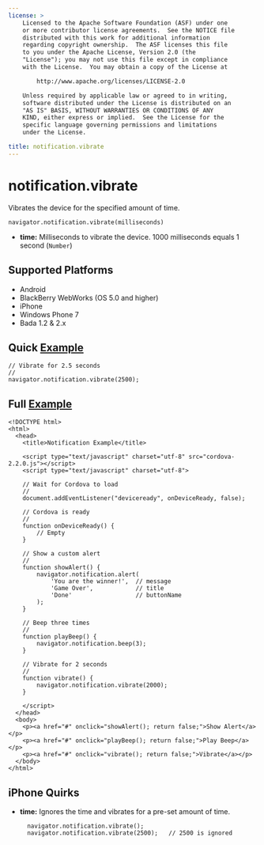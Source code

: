 ```yaml
---
license: >
    Licensed to the Apache Software Foundation (ASF) under one
    or more contributor license agreements.  See the NOTICE file
    distributed with this work for additional information
    regarding copyright ownership.  The ASF licenses this file
    to you under the Apache License, Version 2.0 (the
    "License"); you may not use this file except in compliance
    with the License.  You may obtain a copy of the License at

        http://www.apache.org/licenses/LICENSE-2.0

    Unless required by applicable law or agreed to in writing,
    software distributed under the License is distributed on an
    "AS IS" BASIS, WITHOUT WARRANTIES OR CONDITIONS OF ANY
    KIND, either express or implied.  See the License for the
    specific language governing permissions and limitations
    under the License.

title: notification.vibrate
---
```


notification.vibrate
====================

Vibrates the device for the specified amount of time.

    navigator.notification.vibrate(milliseconds)

- __time:__ Milliseconds to vibrate the device. 1000 milliseconds equals 1 second (`Number`)

Supported Platforms
-------------------

- Android
- BlackBerry WebWorks (OS 5.0 and higher)
- iPhone
- Windows Phone 7
- Bada 1.2 & 2.x

Quick [Example](../storage/storage.opendatabase.html)
-------------

    // Vibrate for 2.5 seconds
    //
    navigator.notification.vibrate(2500);

Full [Example](../storage/storage.opendatabase.html)
------------
    
    <!DOCTYPE html>
    <html>
      <head>
        <title>Notification Example</title>

        <script type="text/javascript" charset="utf-8" src="cordova-2.2.0.js"></script>
        <script type="text/javascript" charset="utf-8">

        // Wait for Cordova to load
        //
        document.addEventListener("deviceready", onDeviceReady, false);

        // Cordova is ready
        //
        function onDeviceReady() {
            // Empty
        }
    
        // Show a custom alert
        //
        function showAlert() {
		    navigator.notification.alert(
		        'You are the winner!',  // message
		        'Game Over',            // title
		        'Done'                  // buttonName
		    );
        }
    
        // Beep three times
        //
        function playBeep() {
            navigator.notification.beep(3);
        }
    
        // Vibrate for 2 seconds
        //
        function vibrate() {
            navigator.notification.vibrate(2000);
        }

        </script>
      </head>
      <body>
        <p><a href="#" onclick="showAlert(); return false;">Show Alert</a></p>
        <p><a href="#" onclick="playBeep(); return false;">Play Beep</a></p>
        <p><a href="#" onclick="vibrate(); return false;">Vibrate</a></p>
      </body>
    </html>

iPhone Quirks
-------------

- __time:__ Ignores the time and vibrates for a pre-set amount of time.

        navigator.notification.vibrate();
        navigator.notification.vibrate(2500);   // 2500 is ignored
